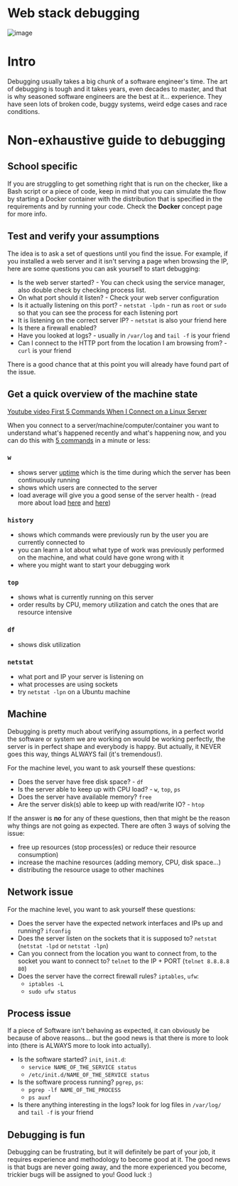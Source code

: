Web stack debugging
===================

![image](https://github.com/LWSSIM/alx-system_engineering-devops/assets/127129101/16e7f0b3-701c-4574-89a4-02a142fb3a69)


Intro
=====

Debugging usually takes a big chunk of a software engineer's time. The
art of debugging is tough and it takes years, even decades to master,
and that is why seasoned software engineers are the best at it...
experience. They have seen lots of broken code, buggy systems, weird
edge cases and race conditions.


Non-exhaustive guide to debugging
=================================

School specific
---------------

If you are struggling to get something right that is run on the checker,
like a Bash script or a piece of code, keep in mind that you can
simulate the flow by starting a Docker container with the distribution
that is specified in the requirements and by running your code. Check
the **Docker** concept page for more info.

Test and verify your assumptions
--------------------------------

The idea is to ask a set of questions until you find the issue. For
example, if you installed a web server and it isn't serving a page when
browsing the IP, here are some questions you can ask yourself to start
debugging:

-   Is the web server started? - You can check using the service
    manager, also double check by checking process list.
-   On what port should it listen? - Check your web server configuration
-   Is it actually listening on this port? - `netstat -lpdn` - run as
    `root` or `sudo` so that you can see the process for each listening
    port
-   It is listening on the correct server IP? - `netstat` is also your
    friend here
-   Is there a firewall enabled?
-   Have you looked at logs? - usually in `/var/log` and `tail -f` is
    your friend
-   Can I connect to the HTTP port from the location I am browsing
    from? - `curl` is your friend

There is a good chance that at this point you will already have found
part of the issue.

Get a quick overview of the machine state
-----------------------------------------

[Youtube video First 5 Commands When I Connect on a Linux
Server](https://intranet.alxswe.com/rltoken/qdIjs52RG3ym8Z6JnNZ6hQ "Youtube video First 5 Commands When I Connect on a Linux Server")

When you connect to a server/machine/computer/container you want to
understand what's happened recently and what's happening now, and you
can do this with [5
commands](https://intranet.alxswe.com/rltoken/C7hcMJxfvZqGpaNk3J2A9g "5 commands")
in a minute or less:

### `w`

-   shows server
    [uptime](https://intranet.alxswe.com/rltoken/q2_-xo61t3A4L5F9KjUy5A "uptime")
    which is the time during which the server has been continuously
    running
-   shows which users are connected to the server
-   load average will give you a good sense of the server health - (read
    more about load
    [here](https://intranet.alxswe.com/rltoken/klMEJTuMU7fNeZuBoQrBBw "here")
    and
    [here](https://intranet.alxswe.com/rltoken/lSGxl2xK-4BOEO92l5GvvA "here"))

### `history`

-   shows which commands were previously run by the user you are
    currently connected to
-   you can learn a lot about what type of work was previously performed
    on the machine, and what could have gone wrong with it
-   where you might want to start your debugging work

### `top`

-   shows what is currently running on this server
-   order results by CPU, memory utilization and catch the ones that are
    resource intensive

### `df`

-   shows disk utilization

### `netstat`

-   what port and IP your server is listening on
-   what processes are using sockets
-   try `netstat -lpn` on a Ubuntu machine

Machine
-------

Debugging is pretty much about verifying assumptions, in a perfect world
the software or system we are working on would be working perfectly, the
server is in perfect shape and everybody is happy. But actually, it
NEVER goes this way, things ALWAYS fail (it's tremendous!).

For the machine level, you want to ask yourself these questions:

-   Does the server have free disk space? - `df`
-   Is the server able to keep up with CPU load? - `w`, `top`, `ps`
-   Does the server have available memory? `free`
-   Are the server disk(s) able to keep up with read/write IO? - `htop`

If the answer is **no** for any of these questions, then that might be
the reason why things are not going as expected. There are often 3 ways
of solving the issue:

-   free up resources (stop process(es) or reduce their resource
    consumption)
-   increase the machine resources (adding memory, CPU, disk space...)
-   distributing the resource usage to other machines

Network issue
-------------

For the machine level, you want to ask yourself these questions:

-   Does the server have the expected network interfaces and IPs up and
    running? `ifconfig`
-   Does the server listen on the sockets that it is supposed to?
    `netstat` (`netstat -lpd` or `netstat -lpn`)
-   Can you connect from the location you want to connect from, to the
    socket you want to connect to? `telnet` to the IP + PORT
    (`telnet 8.8.8.8 80`)
-   Does the server have the correct firewall rules? `iptables`, `ufw`:
    -   `iptables -L`
    -   `sudo ufw status`

Process issue
-------------

If a piece of Software isn't behaving as expected, it can obviously be
because of above reasons... but the good news is that there is more to
look into (there is ALWAYS more to look into actually).

-   Is the software started? `init`, `init.d`:
    -   `service NAME_OF_THE_SERVICE status`
    -   `/etc/init.d/NAME_OF_THE_SERVICE status`
-   Is the software process running? `pgrep`, `ps`:
    -   `pgrep -lf NAME_OF_THE_PROCESS`
    -   `ps auxf`
-   Is there anything interesting in the logs? look for log files in
    `/var/log/` and `tail -f` is your friend

Debugging is fun
----------------

Debugging can be frustrating, but it will definitely be part of your
job, it requires experience and methodology to become good at it. The
good news is that bugs are never going away, and the more experienced
you become, trickier bugs will be assigned to you! Good luck :)
